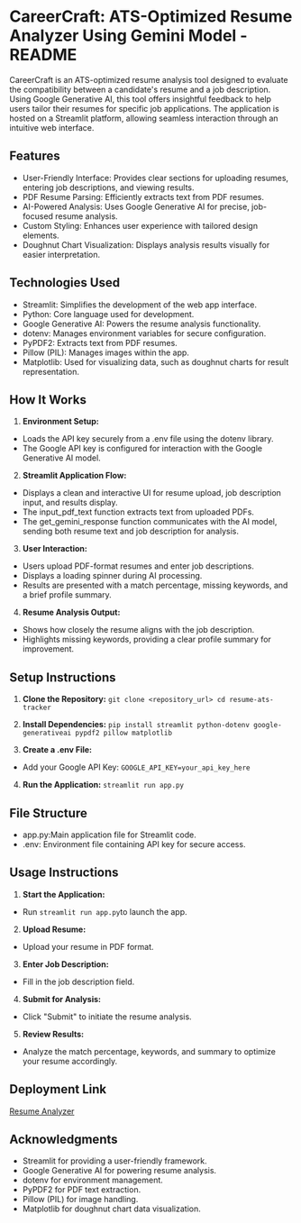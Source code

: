 # CareerCraft: ATS-Optimized Resume Analyzer Using Gemini Model - README
CareerCraft is an ATS-optimized resume analysis tool designed to evaluate the compatibility between a candidate's resume and a job description. Using Google Generative AI, this tool offers insightful feedback to help users tailor their resumes for specific job applications. The application is hosted on a Streamlit platform, allowing seamless interaction through an intuitive web interface.

## Features
- User-Friendly Interface: Provides clear sections for uploading resumes, entering job descriptions, and viewing results.
- PDF Resume Parsing: Efficiently extracts text from PDF resumes.
- AI-Powered Analysis: Uses Google Generative AI for precise, job-focused resume analysis.
- Custom Styling: Enhances user experience with tailored design elements.
- Doughnut Chart Visualization: Displays analysis results visually for easier interpretation.

## Technologies Used
- Streamlit: Simplifies the development of the web app interface.
- Python: Core language used for development.
- Google Generative AI: Powers the resume analysis functionality.
- dotenv: Manages environment variables for secure configuration.
- PyPDF2: Extracts text from PDF resumes.
- Pillow (PIL): Manages images within the app.
- Matplotlib: Used for visualizing data, such as doughnut charts for result representation.

## How It Works
1. **Environment Setup:**
- Loads the API key securely from a .env file using the dotenv library.
- The Google API key is configured for interaction with the Google Generative AI model.
2. **Streamlit Application Flow:**
- Displays a clean and interactive UI for resume upload, job description input, and results display.
- The input_pdf_text function extracts text from uploaded PDFs.
- The get_gemini_response function communicates with the AI model, sending both resume text and job description for analysis.
3. **User Interaction:**
- Users upload PDF-format resumes and enter job descriptions.
- Displays a loading spinner during AI processing.
- Results are presented with a match percentage, missing keywords, and a brief profile summary.
4. **Resume Analysis Output:**
- Shows how closely the resume aligns with the job description.
- Highlights missing keywords, providing a clear profile summary for improvement.

## Setup Instructions
1. **Clone the Repository:**
`git clone <repository_url>
cd resume-ats-tracker`

2. **Install Dependencies:**
`pip install streamlit python-dotenv google-generativeai pypdf2 pillow matplotlib`

3. **Create a .env File:**
- Add your Google API Key:
`GOOGLE_API_KEY=your_api_key_here`


4. **Run the Application:**
`streamlit run app.py`

## File Structure
- app.py:Main application file for Streamlit code.
- .env: Environment file containing API key for secure access.

## Usage Instructions
1. **Start the Application:**
- Run `streamlit run app.py`to launch the app.
2. **Upload Resume:**
- Upload your resume in PDF format.
3. **Enter Job Description:**
- Fill in the job description field.
4. **Submit for Analysis:**
- Click "Submit" to initiate the resume analysis.
5. **Review Results:**
- Analyze the match percentage, keywords, and summary to optimize your resume accordingly.

## Deployment Link
[Resume Analyzer](https://careercraftresumeanalyzerprojectgenerativeai.streamlit.app/)

## Acknowledgments
- Streamlit for providing a user-friendly framework.
- Google Generative AI for powering resume analysis.
- dotenv for environment management.
- PyPDF2 for PDF text extraction.
- Pillow (PIL) for image handling.
- Matplotlib for doughnut chart data visualization.
